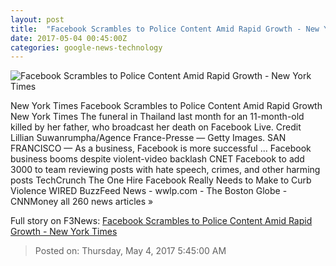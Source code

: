 ```yaml
---
layout: post
title:  "Facebook Scrambles to Police Content Amid Rapid Growth - New York Times"
date: 2017-05-04 00:45:00Z
categories: google-news-technology
---
```


![Facebook Scrambles to Police Content Amid Rapid Growth - New York Times](https://static01.nyt.com/images/2017/05/04/business/04FACEBOOK/04FACEBOOK-facebookJumbo.jpg)

New York Times Facebook Scrambles to Police Content Amid Rapid Growth New York Times The funeral in Thailand last month for an 11-month-old killed by her father, who broadcast her death on Facebook Live. Credit Lillian Suwanrumpha/Agence France-Presse — Getty Images. SAN FRANCISCO — As a business, Facebook is more successful ... Facebook business booms despite violent-video backlash CNET Facebook to add 3000 to team reviewing posts with hate speech, crimes, and other harming posts TechCrunch The One Hire Facebook Really Needs to Make to Curb Violence WIRED BuzzFeed News - wwlp.com - The Boston Globe - CNNMoney all 260 news articles »


Full story on F3News: [Facebook Scrambles to Police Content Amid Rapid Growth - New York Times](http://www.f3nws.com/n/nWHTk)

> Posted on: Thursday, May 4, 2017 5:45:00 AM

